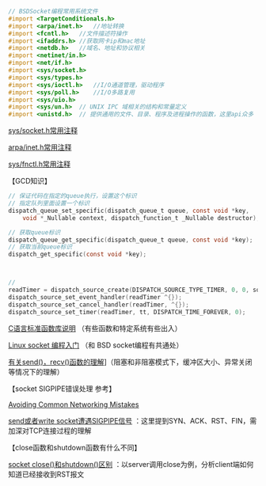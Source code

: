 ```objective-c
// BSDSocket编程常用系统文件
#import <TargetConditionals.h>
#import <arpa/inet.h>	//地址转换
#import <fcntl.h>	//文件描述符操作
#import <ifaddrs.h>	//获取网卡ip和mac地址
#import <netdb.h>	//域名、地址和协议相关
#import <netinet/in.h>
#import <net/if.h>
#import <sys/socket.h>
#import <sys/types.h>
#import <sys/ioctl.h>	//I/O通道管理，驱动程序
#import <sys/poll.h>	//I/O多路复用
#import <sys/uio.h>
#import <sys/un.h>	// UNIX IPC 域相关的结构和常量定义
#import <unistd.h>	// 提供通用的文件、目录、程序及进程操作的函数，这里api众多
```



[sys/socket.h常用注释](https://github.com/wenguang/startup/blob/master/BSDSocket%E7%BC%96%E7%A8%8B/BSD-sys:socket.h%E6%B3%A8%E9%87%8A.md)  

[arpa/inet.h常用注释](https://github.com/wenguang/startup/blob/master/BSDSocket%E7%BC%96%E7%A8%8B/BSD-arpa:inet.h%E6%B3%A8%E9%87%8A.md) 

[sys/fnctl.h常用注释](https://github.com/wenguang/startup/blob/master/BSDSocket%E7%BC%96%E7%A8%8B/BSD-sys:fnctl.h%E6%B3%A8%E9%87%8A.md) 



【GCD知识】

```objective-c
// 保证代码在指定的queue执行，设置这个标识
// 指定队列里面设置一个标识
dispatch_queue_set_specific(dispatch_queue_t queue, const void *key,
	void *_Nullable context, dispatch_function_t _Nullable destructor);

// 获取queue标识
dispatch_queue_get_specific(dispatch_queue_t queue, const void *key);
// 获取当前queue标识
dispatch_get_specific(const void *key);



// 
readTimer = dispatch_source_create(DISPATCH_SOURCE_TYPE_TIMER, 0, 0, socketQueue);
dispatch_source_set_event_handler(readTimer ^{});
dispatch_source_set_cancel_handler(readTimer, ^{});
dispatch_source_set_timer(readTimer, tt, DISPATCH_TIME_FOREVER, 0);
```



[C语言标准函数库说明](http://c.biancheng.net/cpp/u/hanshu/) （有些函数和特定系统有些出入）

[Linux socket 编程入门](http://cw.hubwiz.com/card/c/56f9ee765fd193d76fcc6c17/1/1/1/) （和 BSD socket编程有共通处）

[有关send()，recv()函数的理解](http://www.cnblogs.com/aixingfou/archive/2011/07/29/2120956.html)]（阻塞和非阻塞模式下，缓冲区大小、异常关闭等情况下的理解）



【socket SIGPIPE错误处理 参考】 

 [Avoiding Common Networking Mistakes](https://developer.apple.com/library/content/documentation/NetworkingInternetWeb/Conceptual/NetworkingOverview/CommonPitfalls/CommonPitfalls.html) 

[send或者write socket遭遇SIGPIPE信号](http://l241002209.iteye.com/blog/1506681) ：这里提到SYN、ACK、RST、FIN，需加深对TCP连接过程的理解



【close函数和shutdown函数有什么不同】

[socket close()和shutdown()区别](http://www.jianshu.com/p/eecab8d50697) ：以server调用close为例，分析client端如何知道已经接收到RST报文